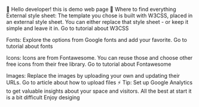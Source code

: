 👋 Hello developer!
this is demo web page 
🎨 Where to find everything
External style sheet: The template you chose is built with W3CSS, placed in an external style sheet. You can either replace that style 
sheet - or keep it simple and leave it in.
Go to tutorial about W3CSS

Fonts: Explore the options from Google fonts and add your favorite.
Go to tutorial about fonts

Icons: Icons are from Fontawesome. You can reuse those and choose other free icons from their free library.
Go to tutorial about Fontawesome

Images: Replace the images by uploading your own and updating their URLs.
Go to article about how to upload files
⚡️ Tip: Set up Google Analytics to get valuable insights about your space and visitors.
 All the best at start it is a bit difficult 
 Enjoy desiging
